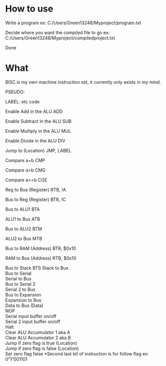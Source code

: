 # How to use

Write a program ex: C:/Users/Green13248/Myproject/program.txt

Decide where you want the compiled file to go ex: C:/Users/Green13248/Myproject/compiledproject.txt

Done

# What

BISC is my own machine instruction set, it currently only exists in my mind.

PSEUDO:

LABEL:
etc code

Enable Add in the ALU                    ADD

Enable Subtract in the ALU				       SUB

Enable Multiply in the ALU			         MUL

Enable Divide in the ALU				         DIV

Jump to (Location)					             JMP, LABEL

Compare a=b						                   CMP

Compare a>b						                   CMG

Compare a>=b					                   CGE

Reg to Bus (Register)					           RTB, !A

Bus to Reg (Register)					           BTR, !C

Bus to ALU1						                   BTA

ALU1 to Bus                              ATB

Bus to ALU2                              BTM

ALU2 to Bus			                         MTB			

Bus to RAM (Address)				             BTR, $0x10

RAM to Bus (Address)				             RTB, $0x10

Bus to Stack						                 BTS
Stack to Bus						
Bus to Serial						
Serial to Bus						
Bus to Serial 2						
Serial 2 to Bus						
Bus to Expansion					
Expansion to Bus					
Data to Bus (Data)					
NOP							
Serial input buffer on/off				
Serial 2 input buffer on/off				
Halt							
Clear ALU Accumulator 1 aka A			
Clear ALU Accumulator 2 aka B			
Jump if zero flag is true (Location)				
Jump if zero flag is false (Location)	
Set zero flag false
*Second last bit of instruction is for follow flag ex: 0”1”001101

